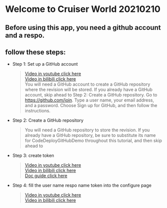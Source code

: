 
#            Welcome to Cruiser World  20210210
## Before using this app, you need a github account and a respo.
## follow these steps:
* Step 1: Set up a GitHub account
	>[Video in youtube click here  ](https://www.youtube.com/watch?v=i872t4siHzE)  
	>[Video in bilibili click here  ](https://www.bilibili.com/video/BV1Dp4y1p7FN)  
	>You will need a GitHub account to create a GitHub repository where the revision will be stored. If you already have a GitHub account, 
	>skip ahead to Step 2: Create a GitHub repository.
	>Go to https://github.com/join.
	>Type a user name, your email address, and a password.
	>Choose Sign up for GitHub, and then follow the instructions.
* Step 2: Create a GitHub repository
	>You will need a GitHub repository to store the revision.
	>If you already have a GitHub repository, be sure to substitute its name for CodeDeployGitHubDemo throughout this tutorial,
	>and then skip ahead to 
* Step 3: create token 
	>[Video in youtube click here  ](https://www.youtube.com/watch?v=CR-XlgQ9Pu4)  
	>[Video in bilibili click here  ](https://www.bilibili.com/video/BV11A411T7b6)  
	>[Doc guide click here  ](https://docs.github.com/en/github/authenticating-to-github/creating-a-personal-access-token)  
* Step 4: fill the user name  respo name token into the configure page
	>[Video in youtube click here  ](https://www.youtube.com/watch?v=C10Bqf1jlEM)  
	>[Video in bilibili click here  ](https://www.bilibili.com/video/BV11h411r7rx)  
